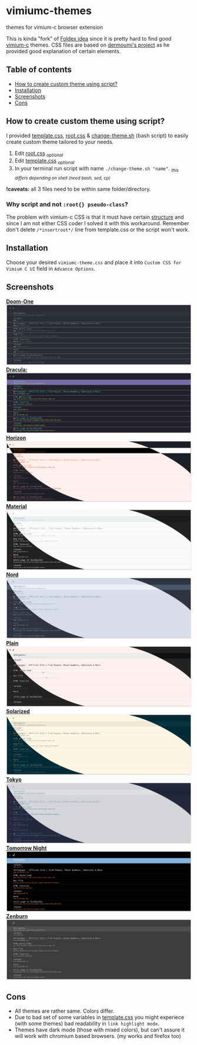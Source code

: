 # vimiumc-themes
themes for vimium-c browser extension

This is kinda "fork" of [Foldex idea](https://github.com/Foldex/vimium-dark-themes) since it is pretty hard to find good 
[vimium-c](https://github.com/gdh1995/vimium-c) themes.
CSS files are based on [dermoumi's project](https://github.com/dermoumi/vimium-snow) as he provided good explanation of certain elements.

## **Table of contents**
- [How to create custom theme using script?](#how-to-create-custom-theme-using-script)
- [Installation](#installation)
- [Screenshots](#screenshots)
- [Cons](#cons)

## **How to create custom theme using script?**
I provided [template.css](template.css), [root.css](root.css) & [change-theme.sh](change-theme.sh) (bash script)
to easily create custom theme tailored to your needs.
1. Edit [root.css](root.css)  <sub>*optional*</sub>
2. Edit [template.css](template.css)  <sub>*optional*</sub>
3. In your terminal run script with name `./change-theme.sh "name"`. <sub>*this differs depending on shell (need bash, sed, cp)*</sub>

**!caveats:** all 3 files need to be within same folder/directory.

### **Why script and not `:root{} pseudo-class`?**
The problem with vimium-c CSS is that it must have certain [structure](https://github.com/gdh1995/vimium-c/wiki/Style-the-UI-of-Vimium-C-using-custom-CSS#basic-structure)
and since I am not either CSS coder I solved it with this workaround. Remember don't delete `/*insertroot*/` line from template.css or the script won't work.

## **Installation**
Choose your desired `vimiumc-theme.css` and place it into `Custom CSS for Vimium C UI` field in `Advance Options`.

## **Screenshots**
[**Doom-One**](themes-css/vimiumc-doom-one.css)
![img-doom-one](images/doom-one.png)
[**Dracula:**](themes-css/vimiumc-dracula.css)
![img-dracula](images/dracula.png)
[**Horizon**](themes-css/vimiumc-horizon.css)
![img-horizon](images/horizon.png)
[**Material**](themes-css/vimiumc-material.css)
![img-material](images/material.png)
[**Nord**](themes-css/vimiumc-nord.css)
![img-nord](images/nord.png)
[**Plain**](themes-css/vimiumc-plain.css)
![img-plain](images/plain.png)
[**Solarized**](themes-css/vimiumc-solarized.css)
![img-solarized](images/solarized.png)
[**Tokyo**](themes-css/vimiumc-tokyo-storm.css)
![img-tokyo](images/tokyo.png)
[**Tomorrow Night**](themes-css/vimiumc-tomorrow-night.css)
![img-tomorrow-night](images/tomorrow-night.png)
[**Zenburn**](themes-css/vimiumc-zenburn.css)
![img-zenburn](images/zenburn.png)

## **Cons**
- All themes are rather same. Colors differ.
- Due to bad set of some variables in [template.css](template.css) you might experiece (with some themes) bad readability in `link highlight mode`.
- Themes have dark mode (those with mixed colors), but can't assure it will work with chromium based browsers. (my works and firefox too)
